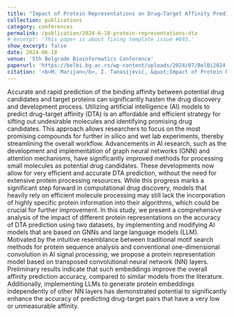 ```yaml
---
title: "Impact of Protein Representations on Drug–Target Affinity Prediction"
collection: publications
category: conferences
permalink: /publication/2024-6-18-protein-representations-dta
# excerpt: 'This paper is about fixing template issue #693.'
show_excerpt: false
date: 2024-06-18
venue: '5th Belgrade Bioinformatics Conference'
paperurl: 'https://belbi.bg.ac.rs/wp-content/uploads/2024/07/BelBi2024-Book-of-Abstracts.pdf'
citation: '<b>M. Marijan</b>, I. Tanasijević, &quot;Impact of Protein Representations on Drug–Target Affinity Prediction&quot; <i>5th Belgrade Bioinformatics Conference</i>.'
---
```


Accurate and rapid prediction of the binding affinity between potential drug candidates
and target proteins can significantly hasten the drug discovery and development process.
Utilizing artificial intelligence (AI) models to predict drug-target affinity (DTA) is an affordable
and efficient strategy for sifting out undesirable molecules and identifying promising drug
candidates. This approach allows researchers to focus on the most promising compounds
for further in silico and wet lab experiments, thereby streamlining the overall workflow.
Advancements in AI research, such as the development and implementation of graph
neural networks (GNN) and attention mechanisms, have significantly improved methods
for processing small molecules as potential drug candidates. These developments now
allow for very efficient and accurate DTA prediction, without the need for extensive protein
processing resources. While this progress marks a significant step forward in computational
drug discovery, models that heavily rely on efficient molecule processing may still lack the
incorporation of highly specific protein information into their algorithms, which could be
crucial for further improvement.
In this study, we present a comprehensive analysis of the impact of different protein
representations on the accuracy of DTA prediction using two datasets, by implementing and
modifying AI models that are based on GNNs and large language models (LLM).
Motivated by the intuitive resemblance between traditional motif search methods for protein
sequence analysis and conventional one-dimensional convolution in AI signal processing,
we propose a protein representation model based on transposed convolutional neural
network (NN) layers. Preliminary results indicate that such embeddings improve the overall
affinity prediction accuracy, compared to similar models from the literature. Additionally,
implementing LLMs to generate protein embeddings independently of other NN layers has
demonstrated potential to significantly enhance the accuracy of predicting drug-target pairs
that have a very low or unmeasurable affinity.